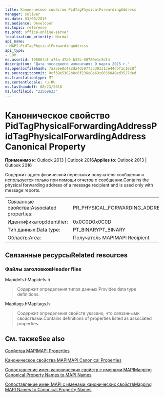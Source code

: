 ```yaml
---
title: Каноническое свойство PidTagPhysicalForwardingAddress
manager: soliver
ms.date: 03/09/2015
ms.audience: Developer
ms.topic: reference
ms.prod: office-online-server
localization_priority: Normal
api_name:
- MAPI.PidTagPhysicalForwardingAddress
api_type:
- COM
ms.assetid: f9506faf-a75a-47a9-b32b-00780e1c5df4
description: 'Дата последнего изменения: 9 марта 2015 г.'
ms.openlocfilehash: 7aa56e8c472da4d597733393313e44dbf1c1028f
ms.sourcegitcommit: 0cf39e5382b8c6f236c8a63c6036849ed3527ded
ms.translationtype: MT
ms.contentlocale: ru-RU
ms.lasthandoff: 08/23/2018
ms.locfileid: "22569633"
---
```

# <a name="pidtagphysicalforwardingaddress-canonical-property"></a><span data-ttu-id="5b5da-103">Каноническое свойство PidTagPhysicalForwardingAddress</span><span class="sxs-lookup"><span data-stu-id="5b5da-103">PidTagPhysicalForwardingAddress Canonical Property</span></span>

  
  
<span data-ttu-id="5b5da-104">**Применимо к**: Outlook 2013 | Outlook 2016</span><span class="sxs-lookup"><span data-stu-id="5b5da-104">**Applies to**: Outlook 2013 | Outlook 2016</span></span> 
  
<span data-ttu-id="5b5da-105">Содержит адрес физической пересылки получателя сообщения и используется только при помощи отчетов о сообщении.</span><span class="sxs-lookup"><span data-stu-id="5b5da-105">Contains the physical forwarding address of a message recipient and is used only with message reports.</span></span>
  
|||
|:-----|:-----|
|<span data-ttu-id="5b5da-106">Связанные свойства:</span><span class="sxs-lookup"><span data-stu-id="5b5da-106">Associated properties:</span></span>  <br/> |<span data-ttu-id="5b5da-107">PR_PHYSICAL_FORWARDING_ADDRESS</span><span class="sxs-lookup"><span data-stu-id="5b5da-107">PR_PHYSICAL_FORWARDING_ADDRESS</span></span>  <br/> |
|<span data-ttu-id="5b5da-108">Идентификатор:</span><span class="sxs-lookup"><span data-stu-id="5b5da-108">Identifier:</span></span>  <br/> |<span data-ttu-id="5b5da-109">0x0C0D</span><span class="sxs-lookup"><span data-stu-id="5b5da-109">0x0C0D</span></span>  <br/> |
|<span data-ttu-id="5b5da-110">Тип данных:</span><span class="sxs-lookup"><span data-stu-id="5b5da-110">Data type:</span></span>  <br/> |<span data-ttu-id="5b5da-111">PT_BINARY</span><span class="sxs-lookup"><span data-stu-id="5b5da-111">PT_BINARY</span></span>  <br/> |
|<span data-ttu-id="5b5da-112">Область:</span><span class="sxs-lookup"><span data-stu-id="5b5da-112">Area:</span></span>  <br/> |<span data-ttu-id="5b5da-113">Получатель MAPI</span><span class="sxs-lookup"><span data-stu-id="5b5da-113">MAPI Recipient</span></span>  <br/> |
   
## <a name="related-resources"></a><span data-ttu-id="5b5da-114">Связанные ресурсы</span><span class="sxs-lookup"><span data-stu-id="5b5da-114">Related resources</span></span>

### <a name="header-files"></a><span data-ttu-id="5b5da-115">Файлы заголовков</span><span class="sxs-lookup"><span data-stu-id="5b5da-115">Header files</span></span>

<span data-ttu-id="5b5da-116">Mapidefs.h</span><span class="sxs-lookup"><span data-stu-id="5b5da-116">Mapidefs.h</span></span>
  
> <span data-ttu-id="5b5da-117">Содержит определения типов данных.</span><span class="sxs-lookup"><span data-stu-id="5b5da-117">Provides data type definitions.</span></span>
    
<span data-ttu-id="5b5da-118">Mapitags.h</span><span class="sxs-lookup"><span data-stu-id="5b5da-118">Mapitags.h</span></span>
  
> <span data-ttu-id="5b5da-119">Содержит определения свойств указано, что связанными свойствами.</span><span class="sxs-lookup"><span data-stu-id="5b5da-119">Contains definitions of properties listed as associated properties.</span></span>
    
## <a name="see-also"></a><span data-ttu-id="5b5da-120">См. также</span><span class="sxs-lookup"><span data-stu-id="5b5da-120">See also</span></span>



[<span data-ttu-id="5b5da-121">Свойства MAPI</span><span class="sxs-lookup"><span data-stu-id="5b5da-121">MAPI Properties</span></span>](mapi-properties.md)
  
[<span data-ttu-id="5b5da-122">Каноническое свойства MAPI</span><span class="sxs-lookup"><span data-stu-id="5b5da-122">MAPI Canonical Properties</span></span>](mapi-canonical-properties.md)
  
[<span data-ttu-id="5b5da-123">Сопоставление имен канонических свойств с именами MAPI</span><span class="sxs-lookup"><span data-stu-id="5b5da-123">Mapping Canonical Property Names to MAPI Names</span></span>](mapping-canonical-property-names-to-mapi-names.md)
  
[<span data-ttu-id="5b5da-124">Сопоставление имен MAPI с именами канонических свойств</span><span class="sxs-lookup"><span data-stu-id="5b5da-124">Mapping MAPI Names to Canonical Property Names</span></span>](mapping-mapi-names-to-canonical-property-names.md)

